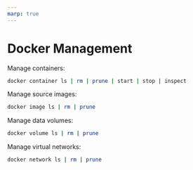 ```yaml
---
marp: true
---
```


# Docker Management

Manage containers:
```bash
docker container ls | rm | prune | start | stop | inspect
```

Manage source images:
```bash
docker image ls | rm | prune
```

Manage data volumes:
```bash
docker volume ls | rm | prune
```

Manage virtual networks:
```bash
docker network ls | rm | prune
```